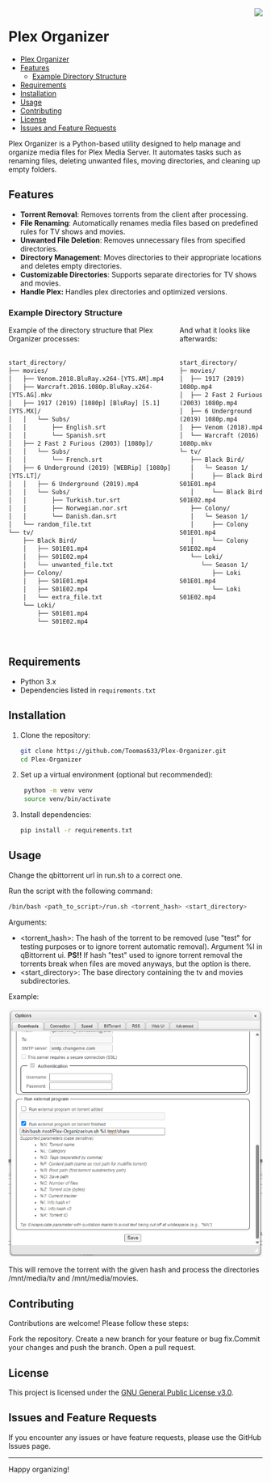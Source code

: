 <img align="right" src="https://sonarcloud.io/api/project_badges/quality_gate?project=Toomas633_Plex-Organizer">

# Plex Organizer

- [Plex Organizer](#plex-organizer)
- [Features](#features)
  - [Example Directory Structure](#example-directory-structure)
- [Requirements](#requirements)
- [Installation](#installation)
- [Usage](#usage)
- [Contributing](#contributing)
- [License](#license)
- [Issues and Feature Requests](#issues-and-feature-requests)

Plex Organizer is a Python-based utility designed to help manage and organize media files for Plex Media Server. It automates tasks such as renaming files, deleting unwanted files, moving directories, and cleaning up empty folders.

## Features

- **Torrent Removal**: Removes torrents from the client after processing.
- **File Renaming**: Automatically renames media files based on predefined rules for TV shows and movies.
- **Unwanted File Deletion**: Removes unnecessary files from specified directories.
- **Directory Management**: Moves directories to their appropriate locations and deletes empty directories.
- **Customizable Directories**: Supports separate directories for TV shows and movies.
- **Handle Plex:** Handles plex directories and optimized versions.

### Example Directory Structure

<div style="display: flex; gap: 10px;">
<div style="flex: 2;">
Example of the directory structure that Plex Organizer processes:
<pre>
<code>
start_directory/
├── movies/
│   ├── Venom.2018.BluRay.x264-[YTS.AM].mp4
│   ├── Warcraft.2016.1080p.BluRay.x264-[YTS.AG].mkv
│   ├── 1917 (2019) [1080p] [BluRay] [5.1] [YTS.MX]/
│   │   └── Subs/
│   │       ├── English.srt
│   │       └── Spanish.srt
│   ├── 2 Fast 2 Furious (2003) [1080p]/
│   │   └── Subs/
│   │       └── French.srt
│   ├── 6 Underground (2019) [WEBRip] [1080p] [YTS.LT]/
│   │   ├── 6 Underground (2019).mp4
│   │   └── Subs/
│   │       ├── Turkish.tur.srt
│   │       ├── Norwegian.nor.srt
│   │       └── Danish.dan.srt
│   └── random_file.txt
└── tv/
    ├── Black Bird/
    │   ├── S01E01.mp4
    │   ├── S01E02.mp4
    │   └── unwanted_file.txt
    ├── Colony/
    │   ├── S01E01.mp4
    │   ├── S01E02.mp4
    │   └── extra_file.txt
    └── Loki/
        ├── S01E01.mp4
        └── S01E02.mp4
</pre>
</code>
</div>
<div style="flex: 1;">
And what it looks like afterwards:
<pre>
<code>
start_directory/
├─ movies/
│  ├── 1917 (2019) 1080p.mp4
│  ├── 2 Fast 2 Furious (2003) 1080p.mp4
│  ├── 6 Underground (2019) 1080p.mp4
│  ├── Venom (2018).mp4
│  └── Warcraft (2016) 1080p.mkv
└─ tv/
   ├── Black Bird/
   │   └─ Season 1/
   │     ├── Black Bird S01E01.mp4
   │     └── Black Bird S01E02.mp4
   ├── Colony/
   │   └─ Season 1/
   │     ├── Colony S01E01.mp4
   │     └── Colony S01E02.mp4
   └── Loki/
      └── Season 1/
         ├── Loki S01E01.mp4
         └── Loki S01E02.mp4
</pre>
</code>
</div>
</div>

## Requirements

- Python 3.x
- Dependencies listed in `requirements.txt`

## Installation

1. Clone the repository:

   ```bash
   git clone https://github.com/Toomas633/Plex-Organizer.git
   cd Plex-Organizer
   ```

2. Set up a virtual environment (optional but recommended):

   ```bash
    python -m venv venv
    source venv/bin/activate
   ```

3. Install dependencies:

   ```bash
   pip install -r requirements.txt
   ```

## Usage

Change the qbittorrent url in run.sh to a correct one.

Run the script with the following command:

```bash
/bin/bash <path_to_script>/run.sh <torrent_hash> <start_directory>
```

Arguments:

- <torrent_hash>: The hash of the torrent to be removed (use "test" for testing purposes or to ignore torrent automatic removal). Argument %I in qBittorrent ui.
  **PS!!** If hash "test" used to ignore torrent removal the torrents break when files are moved anyways, but the option is there.
- <start_directory>: The base directory containing the tv and movies subdirectories.

Example:

![Example config image](.github/images/image.png)

This will remove the torrent with the given hash and process the directories /mnt/media/tv and /mnt/media/movies.

## Contributing

Contributions are welcome! Please follow these steps:

Fork the repository.
Create a new branch for your feature or bug fix.Commit your changes and push the branch.
Open a pull request.

## License

This project is licensed under the [GNU General Public License v3.0](LICENSE).

## Issues and Feature Requests

If you encounter any issues or have feature requests, please use the GitHub Issues page.

---

Happy organizing!
